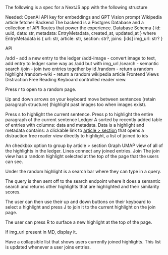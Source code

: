 The following is a spec for a NextJS app with the following structure

Needed:
OpenAI API key for embeddings and GPT Vision prompt
Wikipedia article fetcher
Backend
The backend is a Postgres Database and a collection of API Routes that power the experience.
Database Schema
{ id: uuid, data: str, metadata: EntryMetadata, created_at, updated_at } where EntryMetadata is { url: str, article: str, section: str?, joins: [ids] img_url: str? }

API

/add - add a new entry to the ledger
/add-image - convert image to text, add entry to ledger same way as /add but with img_url
/search - semantic search
/join - join two entries together by id
/random - return a random highlight
/random-wiki - return a random wikipedia article
Frontend
Views
Distraction Free Reading
Keyboard controlled reader view. 

Press r to open to a random page.

Up and down arrows on your keyboard move between sentences (retain paragraph structure) (highlight past images too when images exist).

Press s to highlight the current sentence. Press p to highlight the entire paragraph of the current sentence
Ledger
A sorted by recently added table of entries with columns: data and metadata. Data is a highlight and metadata contains: a clickable link to [article > section](url) that opens a distraction free reader view directly to highlight, a list of joined to ids  

An checkbox option to group by article > section
Graph
UMAP view of all of the highlights in the ledger. Lines connect any joined entries.
Join
The join view has a random highlight selected at the top of the page that the users can see. 

Under the random highlight is a search bar where they can type in a query. 

The query is then sent off to the search endpoint where it does a semantic search and returns other highlights that are highlighted and their similarity scores. 

The user can then use their up and down buttons on their keyboard to select a highlight and press J to join it to the current highlight on the join page. 

The user can press R to surface a new highlight at the top of the page. 

If img_url present in MD, display it.

Have a collapsible list that shows users currently joined highlights. This list is updated whenever a user joins entries.